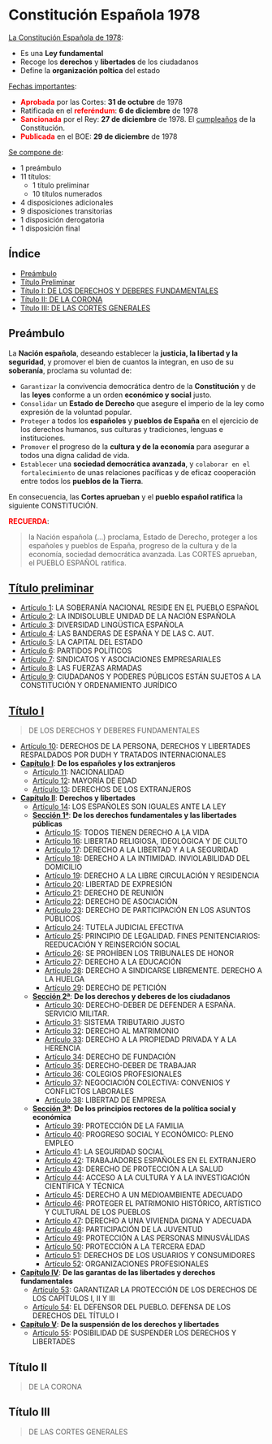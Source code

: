 # Constitución Española 1978

<span style="text-decoration: underline">La Constitución Española de 1978</span>:
-  Es una **Ley fundamental**
- Recoge los **derechos** y **libertades** de los ciudadanos
- Define la **organización poltica** del estado

<span style="text-decoration: underline">Fechas importantes</span>:
- **<span style="color: red">Aprobada</span>** por las Cortes: **31 de octubre** de 1978
- Ratificada en el **<span style="color: red">referéndum</span>**: **6 de diciembre** de 1978
- **<span style="color: red">Sancionada</span>** por el Rey: **27 de diciembre** de 1978. El <span style="text-decoration: underline">cumpleaños</span> de la Constitución.
- **<span style="color: red">Publicada</span>** en el BOE: **29 de diciembre** de 1978

<span style="text-decoration: underline">Se compone de</span>:
* 1 preámbulo
* 11 títulos:
  * 1 título preliminar
  * 10 títulos numerados
* 4 disposiciones adicionales
* 9 disposiciones transitorias
* 1 disposición derogatoria
* 1 disposición final

## Índice

* [Preámbulo](#preámbulo)
* [Título Preliminar](#título-preliminar)
* [Título I: DE LOS DERECHOS Y DEBERES FUNDAMENTALES](#título-i)
* [Título II: DE LA CORONA](#título-ii)
* [Título III: DE LAS CORTES GENERALES](#título-iii)

## Preámbulo

La **Nación española**, deseando establecer la **justicia, la libertad y la seguridad**, y promover el bien de cuantos la integran, en uso de su **soberanía**, proclama su voluntad de:

* `Garantizar` la convivencia democrática dentro de la **Constitución** y de las **leyes** conforme a un orden **económico y social** justo.
* `Consolidar` un **Estado de Derecho** que asegure el imperio de la ley como expresión de la voluntad popular.
* `Proteger` a todos los **españoles** y **pueblos de España** en el ejercicio de los derechos humanos, sus culturas y tradiciones, lenguas e instituciones.
* `Promover` el progreso de la **cultura y de la economía** para asegurar a todos una digna calidad de vida.
* `Establecer` una **sociedad democrática avanzada**, y `colaborar en el fortalecimiento` de unas relaciones pacíficas y de eficaz cooperación entre todos los **pueblos de la Tierra**.

En consecuencia, las **Cortes aprueban** y el **pueblo español ratifica** la siguiente CONSTITUCIÓN.

**<span style="color: red">RECUERDA</span>**: 
> la Nación española (...) proclama, Estado de Derecho, proteger a los españoles y pueblos de España, progreso de la cultura y de la economía, sociedad democrática avanzada. Las CORTES aprueban, el PUEBLO ESPAÑOL ratifica.

## [Título preliminar](título-preliminar.md)

* [Artículo 1](título-preliminar.md#artículo-1): LA SOBERANÍA NACIONAL RESIDE EN EL PUEBLO ESPAÑOL
* [Artículo 2](título-preliminar.md#artículo-2): LA INDISOLUBLE UNIDAD DE LA NACIÓN ESPAÑOLA
* [Artículo 3](título-preliminar.md#artículo-3): DIVERSIDAD LINGÜSTICA ESPAÑOLA
* [Artículo 4](título-preliminar.md#artículo-4): LAS BANDERAS DE ESPAÑA Y DE LAS C. AUT.
* [Artículo 5](título-preliminar.md#artículo-5): LA CAPITAL DEL ESTADO
* [Artículo 6](título-preliminar.md#artículo-6): PARTIDOS POLÍTICOS
* [Artículo 7](título-preliminar.md#artículo-7): SINDICATOS Y ASOCIACIONES EMPRESARIALES
* [Artículo 8](título-preliminar.md#artículo-8): LAS FUERZAS ARMADAS
* [Artículo 9](título-preliminar.md#artículo-9): CIUDADANOS Y PODERES PÚBLICOS ESTÁN SUJETOS A LA CONSTITUCIÓN Y ORDENAMIENTO JURÍDICO

## [Título I](título-i.md)
> DE LOS DERECHOS Y DEBERES FUNDAMENTALES

* [Artículo 10](título-i.md#artículo-10): DERECHOS DE LA PERSONA, DERECHOS Y LIBERTADES RESPALDADOS POR DUDH Y TRATADOS INTERNACIONALES
* **[Capítulo I](título-i.md#capítulo-i)**: **De los españoles y los extranjeros**
  * [Artículo 11](título-i.md#artículo-11): NACIONALIDAD
  * [Artículo 12](título-i.md#artículo-12): MAYORÍA DE EDAD
  * [Artículo 13](título-i.md#artículo-13): DERECHOS DE LOS EXTRANJEROS
* **[Capítulo II](título-i.md#capítulo-ii)**: **Derechos y libertades**
  * [Artículo 14](título-i.md#artículo-14): LOS ESPAÑOLES SON IGUALES ANTE LA LEY
  * **[Sección 1ª](título-i.md#sección-1ª)**: **De los derechos fundamentales y las libertades públicas**
    * [Artículo 15](título-i.md#artículo-15): TODOS TIENEN DERECHO A LA VIDA
    * [Artículo 16](título-i.md#artículo-16): LIBERTAD RELIGIOSA, IDEOLÓGICA Y DE CULTO
    * [Artículo 17](título-i.md#artículo-17): DERECHO A LA LIBERTAD Y A LA SEGURIDAD
    * [Artículo 18](título-i.md#artículo-18): DERECHO A LA INTIMIDAD. INVIOLABILIDAD DEL DOMICILIO
    * [Artículo 19](título-i.md#artículo-19): DERECHO A LA LIBRE CIRCULACIÓN Y RESIDENCIA
    * [Artículo 20](título-i.md#artículo-20): LIBERTAD DE EXPRESIÓN
    * [Artículo 21](título-i.md#artículo-21): DERECHO DE REUNIÓN
    * [Artículo 22](título-i.md#artículo-22): DERECHO DE ASOCIACIÓN
    * [Artículo 23](título-i.md#artículo-23): DERECHO DE PARTICIPACIÓN EN LOS ASUNTOS PÚBLICOS
    * [Artículo 24](título-i.md#artículo-24): TUTELA JUDICIAL EFECTIVA
    * [Artículo 25](título-i.md#artículo-25): PRINCIPIO DE LEGALIDAD. FINES PENITENCIARIOS: REEDUCACIÓN Y REINSERCIÓN SOCIAL
    * [Artículo 26](título-i.md#artículo-26): SE PROHÍBEN LOS TRIBUNALES DE HONOR
    * [Artículo 27](título-i.md#artículo-27): DERECHO A LA EDUCACIÓN
    * [Artículo 28](título-i.md#artículo-28): DERECHO A SINDICARSE LIBREMENTE. DERECHO A LA HUELGA
    * [Artículo 29](título-i.md#artículo-29): DERECHO DE PETICIÓN
  * **[Sección 2ª](título-i.md#sección-2ª)**: **De los derechos y deberes de los ciudadanos**
    * [Artículo 30](título-i.md#artículo-30): DERECHO-DEBER DE DEFENDER A ESPAÑA. SERVICIO MILITAR.
    * [Artículo 31](título-i.md#artículo-31): SISTEMA TRIBUTARIO JUSTO
    * [Artículo 32](título-i.md#artículo-32): DERECHO AL MATRIMONIO
    * [Artículo 33](título-i.md#artículo-33): DERECHO A LA PROPIEDAD PRIVADA Y A LA HERENCIA
    * [Artículo 34](título-i.md#artículo-34): DERECHO DE FUNDACIÓN
    * [Artículo 35](título-i.md#artículo-35): DERECHO-DEBER DE TRABAJAR
    * [Artículo 36](título-i.md#artículo-36): COLEGIOS PROFESIONALES
    * [Artículo 37](título-i.md#artículo-37): NEGOCIACIÓN COLECTIVA: CONVENIOS Y CONFLICTOS LABORALES
    * [Artículo 38](título-i.md#artículo-38): LIBERTAD DE EMPRESA
  * **[Sección 3ª](título-i.md#sección-3ª)**: **De los principios rectores de la política social y económica**
    * [Artículo 39](título-i.md#artículo-39): PROTECCIÓN DE LA FAMILIA
    * [Artículo 40](título-i.md#artículo-40): PROGRESO SOCIAL Y ECONÓMICO: PLENO EMPLEO
    * [Artículo 41](título-i.md#artículo-41): LA SEGURIDAD SOCIAL
    * [Artículo 42](título-i.md#artículo-42): TRABAJADORES ESPAÑOLES EN EL EXTRANJERO
    * [Artículo 43](título-i.md#artículo-43): DERECHO DE PROTECCIÓN A LA SALUD
    * [Artículo 44](título-i.md#artículo-44): ACCESO A LA CULTURA Y A LA INVESTIGACIÓN CIENTÍFICA Y TÉCNICA
    * [Artículo 45](título-i.md#artículo-45): DERECHO A UN MEDIOAMBIENTE ADECUADO
    * [Artículo 46](título-i.md#artículo-46): PROTEGER EL PATRIMONIO HISTÓRICO, ARTÍSTICO Y CULTURAL DE LOS PUEBLOS
    * [Artículo 47](título-i.md#artículo-47): DERECHO A UNA VIVIENDA DIGNA Y ADECUADA
    * [Artículo 48](título-i.md#artículo-48): PARTICIPACIÓN DE LA JUVENTUD
    * [Artículo 49](título-i.md#artículo-49): PROTECCIÓN A LAS PERSONAS MINUSVÁLIDAS
    * [Artículo 50](título-i.md#artículo-50): PROTECCIÓN A LA TERCERA EDAD
    * [Artículo 51](título-i.md#artículo-51): DERECHOS DE LOS USUARIOS Y CONSUMIDORES
    * [Artículo 52](título-i.md#artículo-52): ORGANIZACIONES PROFESIONALES
* **[Capítulo IV](título-i.md#capítulo-iv)**: **De las garantas de las libertades y derechos fundamentales**
  * [Artículo 53](título-i.md#artículo-53): GARANTIZAR LA PROTECCIÓN DE LOS DERECHOS DE LOS CAPÍTULOS I, II Y III
  * [Artículo 54](título-i.md#artículo-54): EL DEFENSOR DEL PUEBLO. DEFENSA DE LOS DERECHOS DEL TÍTULO I
* **[Capítulo V](título-i.md#capítulo-v)**: **De la suspensión de los derechos y libertades**
  * [Artículo 55](título-i.md#artículo-55): POSIBILIDAD DE SUSPENDER LOS DERECHOS Y LIBERTADES

## Título II
> DE LA CORONA

## Título III
> DE LAS CORTES GENERALES

